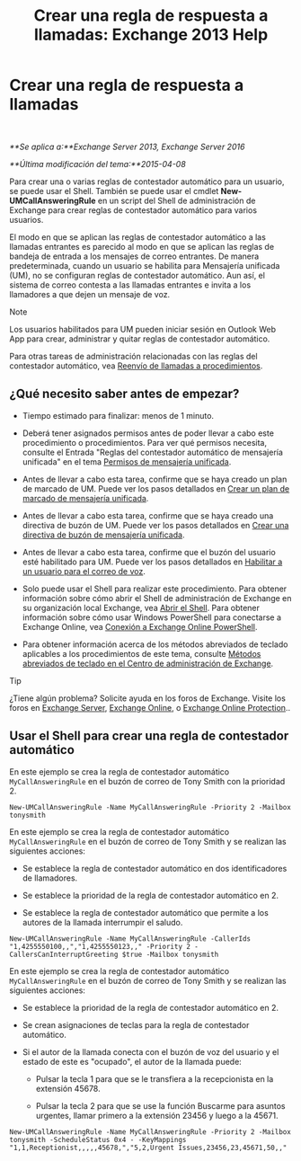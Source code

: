﻿---
title: 'Crear una regla de respuesta a llamadas: Exchange 2013 Help'
TOCTitle: Crear una regla de respuesta a llamadas
ms:assetid: 0976f8f2-3449-44f1-b0d1-20c91622e827
ms:mtpsurl: https://technet.microsoft.com/es-es/library/JJ898495(v=EXCHG.150)
ms:contentKeyID: 51406473
ms.date: 05/22/2018
mtps_version: v=EXCHG.150
ms.translationtype: MT
---

# Crear una regla de respuesta a llamadas

 

_**Se aplica a:**Exchange Server 2013, Exchange Server 2016_

_**Última modificación del tema:**2015-04-08_

Para crear una o varias reglas de contestador automático para un usuario, se puede usar el Shell. También se puede usar el cmdlet **New-UMCallAnsweringRule** en un script del Shell de administración de Exchange para crear reglas de contestador automático para varios usuarios.

El modo en que se aplican las reglas de contestador automático a las llamadas entrantes es parecido al modo en que se aplican las reglas de bandeja de entrada a los mensajes de correo entrantes. De manera predeterminada, cuando un usuario se habilita para Mensajería unificada (UM), no se configuran reglas de contestador automático. Aun así, el sistema de correo contesta a las llamadas entrantes e invita a los llamadores a que dejen un mensaje de voz.


> [!NOTE]
> Los usuarios habilitados para UM pueden iniciar sesión en Outlook Web App para crear, administrar y quitar reglas de contestador automático.



Para otras tareas de administración relacionadas con las reglas del contestador automático, vea [Reenvío de llamadas a procedimientos](forwarding-calls-procedures-exchange-2013-help.md).

## ¿Qué necesito saber antes de empezar?

  - Tiempo estimado para finalizar: menos de 1 minuto.

  - Deberá tener asignados permisos antes de poder llevar a cabo este procedimiento o procedimientos. Para ver qué permisos necesita, consulte el Entrada "Reglas del contestador automático de mensajería unificada" en el tema [Permisos de mensajería unificada](unified-messaging-permissions-exchange-2013-help.md).

  - Antes de llevar a cabo esta tarea, confirme que se haya creado un plan de marcado de UM. Puede ver los pasos detallados en [Crear un plan de marcado de mensajería unificada](create-a-um-dial-plan-exchange-2013-help.md).

  - Antes de llevar a cabo esta tarea, confirme que se haya creado una directiva de buzón de UM. Puede ver los pasos detallados en [Crear una directiva de buzón de mensajería unificada](create-a-um-mailbox-policy-exchange-2013-help.md).

  - Antes de llevar a cabo esta tarea, confirme que el buzón del usuario esté habilitado para UM. Puede ver los pasos detallados en [Habilitar a un usuario para el correo de voz](enable-a-user-for-voice-mail-exchange-2013-help.md).

  - Solo puede usar el Shell para realizar este procedimiento. Para obtener información sobre cómo abrir el Shell de administración de Exchange en su organización local Exchange, vea [Abrir el Shell](https://technet.microsoft.com/es-es/library/dd638134\(v=exchg.150\)). Para obtener información sobre cómo usar Windows PowerShell para conectarse a Exchange Online, vea [Conexión a Exchange Online PowerShell](https://go.microsoft.com/fwlink/p/?linkid=396554).

  - Para obtener información acerca de los métodos abreviados de teclado aplicables a los procedimientos de este tema, consulte [Métodos abreviados de teclado en el Centro de administración de Exchange](keyboard-shortcuts-in-the-exchange-admin-center-exchange-online-protection-help.md).


> [!TIP]
> ¿Tiene algún problema? Solicite ayuda en los foros de Exchange. Visite los foros en <A href="https://go.microsoft.com/fwlink/p/?linkid=60612">Exchange Server</A>, <A href="https://go.microsoft.com/fwlink/p/?linkid=267542">Exchange Online</A>, o <A href="https://go.microsoft.com/fwlink/p/?linkid=285351">Exchange Online Protection</A>..



## Usar el Shell para crear una regla de contestador automático

En este ejemplo se crea la regla de contestador automático `MyCallAnsweringRule` en el buzón de correo de Tony Smith con la prioridad 2.

    New-UMCallAnsweringRule -Name MyCallAnsweringRule -Priority 2 -Mailbox tonysmith

En este ejemplo se crea la regla de contestador automático `MyCallAnsweringRule` en el buzón de correo de Tony Smith y se realizan las siguientes acciones:

  - Se establece la regla de contestador automático en dos identificadores de llamadores.

  - Se establece la prioridad de la regla de contestador automático en 2.

  - Se establece la regla de contestador automático que permite a los autores de la llamada interrumpir el saludo.

<!-- end list -->

    New-UMCallAnsweringRule -Name MyCallAnsweringRule -CallerIds "1,4255550100,,","1,4255550123,," -Priority 2 -CallersCanInterruptGreeting $true -Mailbox tonysmith

En este ejemplo se crea la regla de contestador automático `MyCallAnsweringRule` en el buzón de correo de Tony Smith y se realizan las siguientes acciones:

  -  
    Se establece la prioridad de la regla de contestador automático en 2.

  -  
    Se crean asignaciones de teclas para la regla de contestador automático.

  -  
    Si el autor de la llamada conecta con el buzón de voz del usuario y el estado de este es "ocupado", el autor de la llamada puede:
    
      - Pulsar la tecla 1 para que se le transfiera a la recepcionista en la extensión 45678.
    
      - Pulsar la tecla 2 para que se use la función Buscarme para asuntos urgentes, llamar primero a la extensión 23456 y luego a la 45671.

<!-- end list -->

    New-UMCallAnsweringRule -Name MyCallAnsweringRule -Priority 2 -Mailbox tonysmith -ScheduleStatus 0x4 - -KeyMappings "1,1,Receptionist,,,,,45678,","5,2,Urgent Issues,23456,23,45671,50,,"

